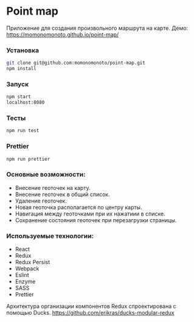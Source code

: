 #  Point map

Приложение для создания произвольного маршрута на карте. Демо: https://momonomonoto.github.io/point-map/

### Установка

```bash
git clone git@github.com:momonomonoto/point-map.git
npm install
```

### Запуск

```bash
npm start
localhost:8080
```
### Тесты

```bash
npm run test
```
### Prettier

```bash
npm run prettier
```
### Основные возможности:
 - Внесение геоточек на карту.
 - Внесение геоточек в общий список.
 - Удаление геоточек.
 - Новая геоточка располагается по центру карты. 
 - Навигация между геоточками при их нажатиии в списке.
 - Сохранение состояния геоточек при перезагрузки страницы.
 
 
### Используемые технологии:
 - React
 - Redux
 - Redux Persist
 - Webpack
 - Eslint
 - Enzyme
 - SASS
 - Prettier
 
  Архитектура организации компонентов Redux спроектирована с помощью Ducks.
  https://github.com/erikras/ducks-modular-redux


